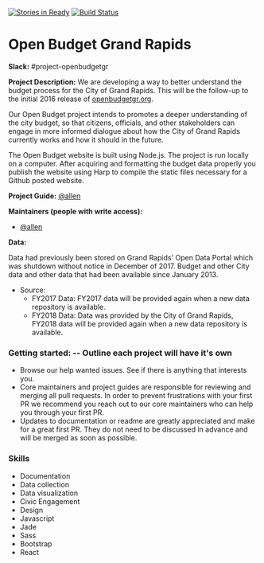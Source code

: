 [![Stories in Ready](https://badge.waffle.io/citizenlabsgr/openbudgetgr.svg?label=ready&title=Ready)](http://waffle.io/citizenlabsgr/openbudgetgr)
[![Build Status](https://travis-ci.org/citizenlabsgr/openbudgetgr.svg?branch=master)](https://travis-ci.org/citizenlabsgr/openbudgetgr)

# Open Budget Grand Rapids

**Slack:** #project-openbudgetgr

**Project Description:**
We are developing a way to better understand the budget process for the City of Grand Rapids. This will be the follow-up to the initial 2016 release of [openbudgetgr.org](http://openbudgetgr.org).

Our Open Budget project intends to promotes a deeper understanding of the city budget, so that citizens, officials, and other stakeholders can engage in more informed dialogue about how the City of Grand Rapids currently works and how it should in the future.

The Open Budget website is built using Node.js. The project is run locally on a computer. After acquiring and formatting the budget data properly you publish the website using Harp to compile the static files necessary for a Github posted website.

**Project Guide:**  [@allen](https://citizenlabs.slack.com/messages/@allen/)

**Maintainers (people with write access):**
* [@allen](https://citizenlabs.slack.com/messages/@allen/)

**Data:**

Data had previously been stored on Grand Rapids' Open Data Portal which was shutdown without notice in December of 2017. Budget and other City data and other data that had been available since January 2013.

- Source:
  - FY2017 Data: FY2017 data will be provided again when a new data repository is available.
  - FY2018 Data: Data was provided by the City of Grand Rapids, FY2018 data will be provided again when a new data repository is available.

### Getting started:  -- Outline each project will have it's own
* Browse our help wanted issues. See if there is anything that interests you.
* Core maintainers and project guides are responsible for reviewing and merging all pull requests. In order to prevent frustrations with your first PR we recommend you reach out to our core maintainers who can help you through your first PR.
* Updates to documentation or readme are greatly appreciated and make for a great first PR. They do not need to be discussed in advance and will be merged as soon as possible.


### Skills
- Documentation
- Data collection
- Data visualization
- Civic Engagement
- Design
- Javascript
- Jade
- Sass
- Bootstrap
- React
